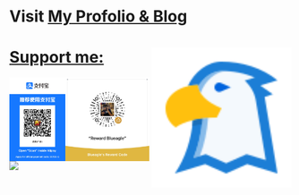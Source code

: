 <h1>Visit <a href="https://blueagle.top/">My Profolio & Blog</h1><img height="250" src="./assets/logo.svg" align="right"/>
<h1>Support me: </h2>
<img align="left" src="./assets/alipay_reward_code.JPG" height="150"/>
<img align="left" src="./assets/wechat_reward_code.JPG" height="150"/>
<a align="left" href="https://www.buymeacoffee.com/blueagler"><img src="https://cdn.buymeacoffee.com/buttons/v2/default-yellow.png" height="50"/></a>
